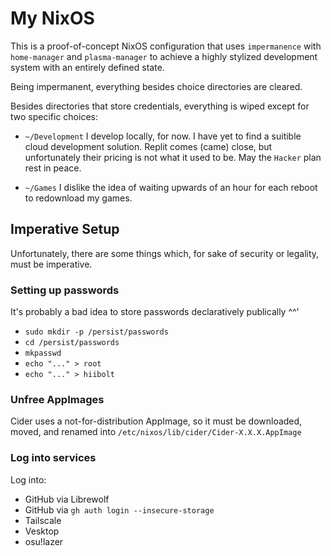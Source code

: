 # My NixOS 
This is a proof-of-concept NixOS configuration that uses `impermanence` with `home-manager` and `plasma-manager` to achieve a highly stylized development system with an entirely defined state.

Being impermanent, everything besides choice directories are cleared.

Besides directories that store credentials, everything is wiped except for two specific choices:

* `~/Development`
I develop locally, for now. I have yet to find a suitible cloud development solution. Replit comes (came) close, but unfortunately their pricing is not what it used to be. May the `Hacker` plan rest in peace.

* `~/Games`
I dislike the idea of waiting upwards of an hour for each reboot to redownload my games.

## Imperative Setup
Unfortunately, there are some things which, for sake of security or legality, must be imperative.
### Setting up passwords
It's probably a bad idea to store passwords declaratively publically ^^'

* `sudo mkdir -p /persist/passwords`
* `cd /persist/passwords`
* `mkpasswd`
* `echo "..." > root`
* `echo "..." > hiibolt`
### Unfree AppImages
Cider uses a not-for-distribution AppImage, so it must be downloaded, moved, and renamed into `/etc/nixos/lib/cider/Cider-X.X.X.AppImage`
### Log into services
Log into:
* GitHub via Librewolf
* GitHub via `gh auth login --insecure-storage`
* Tailscale
* Vesktop
* osu!lazer